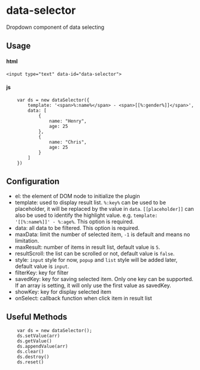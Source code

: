 # data-selector
Dropdown component of data selecting

## Usage

#### html

`<input type="text" data-id="data-selector">`

#### js

```
	var ds = new dataSelector({
		template: '<span>%:name%</span> - <span>[[%:gender%]]</span>',
		data: [
			{
				name: "Henry",
				age: 25
			},
			{
				name: "Chris",
				age: 25
			}
		]
	})
```

## Configuration

- el: the element of DOM node to initialize the plugin
- template: used to display result list. `%:key%` can be used to be placeholder, it will be replaced by the value in `data`. `[[placeholder]]` can also be used to identify the highlight value. e.g. `template: '[[%:name%]]' - %:age%`. This option is required.
- data: all data to be filtered. This option is required.
- maxData: limit the number of selected item, `-1` is default and means no limitation.
- maxResult: number of items in result list, default value is `5`.
- resultScroll: the list can be scrolled or not, default value is `false`.
- style: `input` style for now, `popup` and `list` style will be added later, default value is `input`.
- filterKey: key for filter
- savedKey: key for saving selected item. Only one key can be supported. If an array is setting, it will only use the first value as savedKey.
- showKey: key for display selected item
- onSelect: callback function when click item in result list

## Useful Methods
```
	var ds = new dataSelector();
	ds.setValue(arr)
	ds.getValue()
	ds.appendValue(arr)
	ds.clear()
	ds.destroy()
	ds.reset()
```